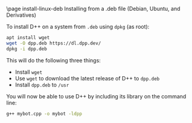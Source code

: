 \page install-linux-deb Installing from a .deb file (Debian, Ubuntu, and Derivatives)

To install D++ on a system from `.deb` using `dpkg` (as root):

```bash
apt install wget
wget -O dpp.deb https://dl.dpp.dev/
dpkg -i dpp.deb
```

This will do the following three things:

- Install `wget`
- Use `wget` to download the latest release of D++ to `dpp.deb`
- Install `dpp.deb` to `/usr`

You will now be able to use D++ by including its library on the command line:

```bash
g++ mybot.cpp -o mybot -ldpp
```